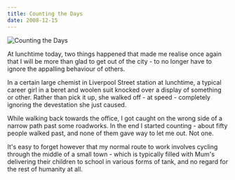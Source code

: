 ```yaml
---
title: Counting the Days
date: 2008-12-15
---
```


![Counting the Days](https://source.unsplash.com/cckf4TsHAuw/1600x900)

At lunchtime today, two things happened that made me realise once again that I will be more than glad to get out of the city - to no longer have to ignore the appalling behaviour of others.

In a certain large chemist in Liverpool Street station at lunchtime, a typical career girl in a beret and woolen suit knocked over a display of something or other. Rather than pick it up, she walked off - at speed - completely ignoring the devestation she just caused.

While walking back towards the office, I got caught on the wrong side of a narrow path past some roadworks. In the end I started counting - about fifty people walked past, and none of them gave way to let me out. Not one.

It's easy to forget however that my normal route to work involves cycling through the middle of a small town - which is typically filled with Mum's delivering their children to school in various forms of tank, and no regard for the rest of humanity at all.